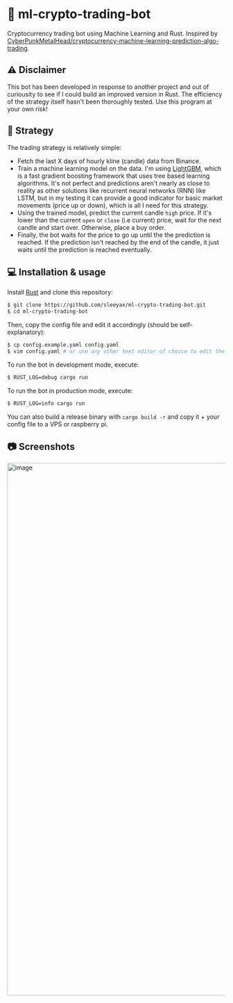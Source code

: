 # :robot: ml-crypto-trading-bot

Cryptocurrency trading bot using Machine Learning and Rust. Inspired by [CyberPunkMetalHead/cryptocurrency-machine-learning-prediction-algo-trading](https://github.com/CyberPunkMetalHead/cryptocurrency-machine-learning-prediction-algo-trading).

## :warning: Disclaimer

This bot has been developed in response to another project and out of curiousity to see if I could build an improved version in Rust. The efficiency of the strategy itself hasn't been thoroughly tested. Use this program at your own risk!

## :book: Strategy

The trading strategy is relatively simple:

- Fetch the last X days of hourly kline (candle) data from Binance.
- Train a machine learning model on the data. I'm using [LightGBM](https://lightgbm.readthedocs.io/en/v3.3.2/), which is a fast gradient boosting framework that uses tree based learning algorithms. It's not perfect and predictions aren't nearly as close to reality as other solutions like recurrent neural networks (RNN) like LSTM, but in my testing it can provide a good indicator for basic market movements (price up or down), which is all I need for this strategy.
- Using the trained model, predict the current candle `high` price. If it's lower than the current `open` or `close` (i.e current) price, wait for the next candle and start over. Otherwise, place a buy order.
- Finally, the bot waits for the price to go up until the the prediction is reached. If the prediction isn't reached by the end of the candle, it just waits until the prediction is reached eventually.

## 💻 Installation & usage

Install [Rust](https://www.rust-lang.org/tools/install) and clone this repository:

```bash
$ git clone https://github.com/sleeyax/ml-crypto-trading-bot.git
$ cd ml-crypto-trading-bot
```

Then, copy the config file and edit it accordingly (should be self-explanatory):

```bash
$ cp config.example.yaml config.yaml
$ vim config.yaml # or use any other text editor of choice to edit the config file
```

To run the bot in development mode, execute:

```bash
$ RUST_LOG=debug cargo run
```

To run the bot in production mode, execute:

```bash
$ RUST_LOG=info cargo run
```

You can also build a release binary with `cargo build -r` and copy it + your config file to a VPS or raspberry pi.

## 📷 Screenshots
<img width="1227" alt="image" src="https://user-images.githubusercontent.com/30344294/228659990-db8cf341-d8f1-4686-9ea9-3dd04cdb5fa4.png">

